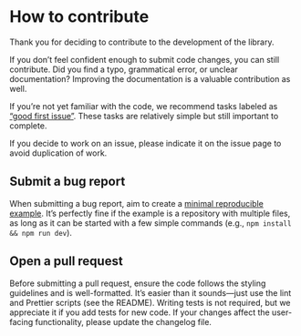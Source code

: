 # How to contribute

Thank you for deciding to contribute to the development of the library.

If you don’t feel confident enough to submit code changes, you can still contribute. Did you find
a typo, grammatical error, or unclear documentation? Improving the documentation is a valuable
contribution as well.

If you’re not yet familiar with the code, we recommend tasks labeled as 
[“good first issue”](https://github.com/vscode-elements/elements/issues?q=is%3Aissue%20state%3Aopen%20label%3A%22good%20first%20issue%22). 
These tasks are relatively simple but still important to complete.

If you decide to work on an issue, please indicate it on the issue page to avoid duplication of work.

## Submit a bug report

When submitting a bug report, aim to create a [minimal reproducible example](https://stackoverflow.com/help/minimal-reproducible-example). It’s perfectly fine if the example is a repository with multiple files, as long as it can be started with a few simple commands (e.g., `npm install && npm run dev`).

## Open a pull request

Before submitting a pull request, ensure the code follows the styling guidelines and is
well-formatted. It’s easier than it sounds—just use the lint and Prettier scripts (see the README).
Writing tests is not required, but we appreciate it if you add tests for new code. If your changes
affect the user-facing functionality, please update the changelog file.
